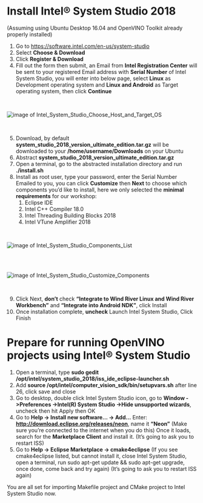
# Install Intel® System Studio 2018
(Assuming using Ubuntu Desktop 16.04 and OpenVINO Toolkit already properly installed)
1.	Go to https://software.intel.com/en-us/system-studio
2.	Select **Choose & Download**
3.	Click **Register & Download**
4.	Fill out the form then submit, an Email from **Intel Registration Center** will be sent to your registered Email address with **Serial Number** of Intel System Studio, you will enter into below page, select **Linux** as Development operating system and **Linux and Android** as Target operating system, then click **Continue**
  <br>  
  
  ![image of Intel_System_Studio_Choose_Host_and_Target_OS](https://github.com/intel-iot-devkit/smart-video-workshop/blob/master/images/Intel_System_Studio_Choose_Host_and_Target_OS.png "Figure 1")  
  
  <br>
  
5.	Download, by default **system_studio_2018_version_ultimate_edition.tar.gz**  will be downloaded to your **/home/username/Downloads** on your Ubuntu
6.	Abstract **system_studio_2018_version_ultimate_edition.tar.gz**
7.	Open a terminal, go to the abstracted installation directory and run **./install.sh**  
8.	Install as root user, type your password, enter the Serial Number Emailed to you, you can click **Customize** then **Next** to choose which components you’d like to install, here we only selected the **minimal requirements** for our workshop:
    1. Eclipse IDE
    2. Intel C++ Compiler 18.0
    3. Intel Threading Building Blocks 2018
    4. Intel VTune Amplifier 2018
 
<br>
  
![image of Intel_System_Studio_Components_List](https://github.com/intel-iot-devkit/smart-video-workshop/blob/master/images/Intel_System_Studio_Components_List.png "Figure 2")  
  
<br>  
<br>
  
![image of Intel_System_Studio_Customize_Components](https://github.com/intel-iot-devkit/smart-video-workshop/blob/master/images/Intel_System_Studio_Customize_Components.png "Figure 3")  
  
<br>  

9.	Click Next, **don’t** check **“Integrate to Wind River Linux and Wind River Workbench”** and **“Integrate into Android NDK”**, click Install
10.	Once installation complete, **uncheck** Launch Intel System Studio, Click Finish

# Prepare for running OpenVINO projects using Intel® System Studio
1.	Open a terminal, type **sudo gedit /opt/intel/system_studio_2018/iss_ide_eclipse-launcher.sh**
2.	Add **source /opt/intel/computer_vision_sdk/bin/setupvars.sh** after line 26, click save and close
3.	Go to desktop, double click Intel System Studio icon, go to **Window ->Preferences ->Intel(R) System Studio ->Hide unsupported wizards**, uncheck then hit Apply then OK
4.	Go to **Help -> Install new software… -> Add…**
Enter: **http://download.eclipse.org/releases/neon**, name it **“Neon”**
(Make sure you’re connected to the internet when you do this)
Once it loads, search for the **Marketplace Client** and install it.
(It’s going to ask you to restart ISS)
5.	Go to **Help -> Eclipse Marketplace -> cmake4eclipse**
(If you see cmake4eclipse listed, but cannot install it, close Intel System Studio, open a terminal, run sudo apt-get update && sudo apt-get upgrade, once done, come back and try again)
(It’s going to ask you to restart ISS again)

You are all set for importing Makefile project and CMake project to Intel System Studio now.
